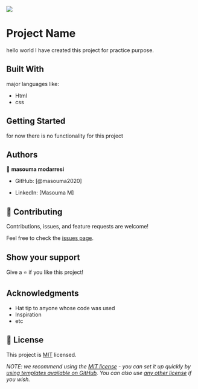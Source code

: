 ![](https://img.shields.io/badge/Microverse-blueviolet)

# Project Name

hello world
I have created this project for practice purpose.


## Built With
major languages like:
- Html
- css




## Getting Started
for now there is no functionality for  this project




## Authors

👤 **masouma modarresi**

- GitHub: [@masouma2020]

- LinkedIn: [Masouma M]


## 🤝 Contributing

Contributions, issues, and feature requests are welcome!

Feel free to check the [issues page](../../issues/).

## Show your support

Give a ⭐️ if you like this project!

## Acknowledgments

- Hat tip to anyone whose code was used
- Inspiration
- etc

## 📝 License

This project is [MIT](./LICENSE) licensed.

_NOTE: we recommend using the [MIT license](https://choosealicense.com/licenses/mit/) - you can set it up quickly by [using templates available on GitHub](https://docs.github.com/en/communities/setting-up-your-project-for-healthy-contributions/adding-a-license-to-a-repository). You can also use [any other license](https://choosealicense.com/licenses/) if you wish._
